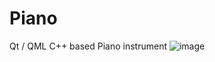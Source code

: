 # Piano
Qt / QML C++ based Piano instrument
![image](https://github.com/user-attachments/assets/66a20eac-ad4b-4a4c-8e0e-8ecb191457a2)
